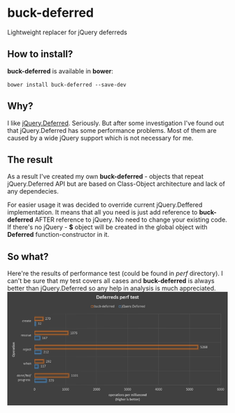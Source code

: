 # buck-deferred
Lightweight replacer for jQuery deferreds

## How to install?
**buck-deferred** is available in **bower**:
```
bower install buck-deferred --save-dev
```

## Why?
I like [jQuery.Deferred](https://api.jquery.com/category/deferred-object/). Seriously. But after some investigation I've found out that jQuery.Deferred has some performance problems. Most of them are caused by a wide jQuery support which is not necessary for me.

## The result
As a result I've created my own **buck-deferred** - objects that repeat jQuery.Deferred API but are based on Class-Object architecture and lack of any dependecies.

For easier usage it was decided to override current jQuery.Deffered implementation. It means that all you need is just add reference to **buck-deferred** AFTER reference to jQuery. No need to change your existing code. If there's no jQuery - **$** object will be created in the global object with **Deferred** function-constructor in it.

## So what?
Here're the results of performance test (could be found in *perf* directory). I can't be sure that my test covers all cases and **buck-deferred** is always better than jQuery.Deferred so any help in analysis is much appreciated.
![alt text](https://raw.githubusercontent.com/kirilknysh/buck-deferred/master/perf/results-v0-3-0.png "Performance test results")